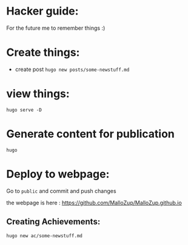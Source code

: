 # Hacker guide:

For the future me to remember things :)

# Create things:

- create post
`hugo new posts/some-newstuff.md`

#  view things:
`hugo serve -D`

# Generate content for publication

`hugo`

# Deploy to webpage:

Go to `public` and commit and push changes

the webpage is here : https://github.com/MalloZup/MalloZup.github.io


## Creating Achievements:

`hugo new ac/some-newstuff.md`
